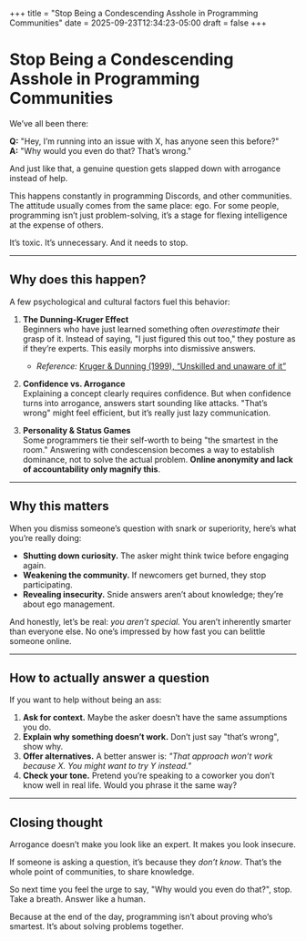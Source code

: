 +++
title = "Stop Being a Condescending Asshole in Programming Communities"
date = 2025-09-23T12:34:23-05:00
draft = false
+++

# Stop Being a Condescending Asshole in Programming Communities

We’ve all been there:  

**Q:** "Hey, I’m running into an issue with X, has anyone seen this before?"  
**A:** "Why would you even do that? That’s wrong."  

And just like that, a genuine question gets slapped down with arrogance instead of help.  

This happens constantly in programming Discords, and other communities. The attitude usually comes from the same place: ego. For some people, programming isn’t just problem-solving, it’s a stage for flexing intelligence at the expense of others.  

It’s toxic. It’s unnecessary. And it needs to stop.  

---

## Why does this happen?

A few psychological and cultural factors fuel this behavior:  

1. **The Dunning-Kruger Effect**  
   Beginners who have just learned something often *overestimate* their grasp of it. Instead of saying, "I just figured this out too," they posture as if they’re experts. This easily morphs into dismissive answers.  
   - *Reference:* [Kruger & Dunning (1999), “Unskilled and unaware of it”](https://en.wikipedia.org/wiki/Dunning–Kruger_effect)

2. **Confidence vs. Arrogance**  
   Explaining a concept clearly requires confidence. But when confidence turns into arrogance, answers start sounding like attacks. "That’s wrong" might feel efficient, but it’s really just lazy communication.

3. **Personality & Status Games**  
   Some programmers tie their self-worth to being "the smartest in the room." Answering with condescension becomes a way to establish dominance, not to solve the actual problem. **Online anonymity and lack of accountability only magnify this**.

---

## Why this matters

When you dismiss someone’s question with snark or superiority, here’s what you’re really doing:  

- **Shutting down curiosity.** The asker might think twice before engaging again.  
- **Weakening the community.** If newcomers get burned, they stop participating.  
- **Revealing insecurity.** Snide answers aren’t about knowledge; they’re about ego management.  

And honestly, let’s be real: *you aren’t special.* You aren’t inherently smarter than everyone else. No one’s impressed by how fast you can belittle someone online.  

---

## How to actually answer a question

If you want to help without being an ass:  

1. **Ask for context.** Maybe the asker doesn’t have the same assumptions you do.  
2. **Explain why something doesn’t work.** Don’t just say "that’s wrong", show why.  
3. **Offer alternatives.** A better answer is: *"That approach won’t work because X. You might want to try Y instead."*  
4. **Check your tone.** Pretend you’re speaking to a coworker you don’t know well in real life. Would you phrase it the same way?

---

## Closing thought

Arrogance doesn’t make you look like an expert. It makes you look insecure.  

If someone is asking a question, it’s because they *don’t know*. That’s the whole point of communities, to share knowledge.  

So next time you feel the urge to say, "Why would you even do that?", stop. Take a breath. Answer like a human.  

Because at the end of the day, programming isn’t about proving who’s smartest. It’s about solving problems together.  
